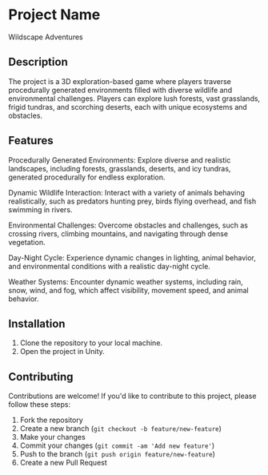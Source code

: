 # Project Name

Wildscape Adventures

## Description

The project is a 3D exploration-based game where players traverse procedurally generated environments filled with diverse wildlife and environmental challenges. 
Players can explore lush forests, vast grasslands, frigid tundras, and scorching deserts, each with unique ecosystems and obstacles.

## Features

Procedurally Generated Environments: Explore diverse and realistic landscapes, including forests, grasslands, deserts, and icy tundras, generated procedurally for endless exploration.

Dynamic Wildlife Interaction: Interact with a variety of animals behaving realistically, such as predators hunting prey, birds flying overhead, and fish swimming in rivers.

Environmental Challenges: Overcome obstacles and challenges, such as crossing rivers, climbing mountains, and navigating through dense vegetation.

Day-Night Cycle: Experience dynamic changes in lighting, animal behavior, and environmental conditions with a realistic day-night cycle.

Weather Systems: Encounter dynamic weather systems, including rain, snow, wind, and fog, which affect visibility, movement speed, and animal behavior.

## Installation

1. Clone the repository to your local machine.
2. Open the project in Unity.

## Contributing

Contributions are welcome! If you'd like to contribute to this project, please follow these steps:

1. Fork the repository
2. Create a new branch (`git checkout -b feature/new-feature`)
3. Make your changes
4. Commit your changes (`git commit -am 'Add new feature'`)
5. Push to the branch (`git push origin feature/new-feature`)
6. Create a new Pull Request

